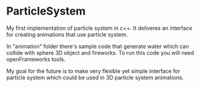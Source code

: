 # ParticleSystem
My first implementation of particle system in c++. It deliveres an interface for creating animations
that use particle system.

In "animation" folder there's sample code that generate water which can collide with sphere 3D object
and fireworks. To run this code you will need openFrameworks tools.

My goal for the future is to make very flexible yet simple interface for particle system which could be
used in 3D particle system animations.

